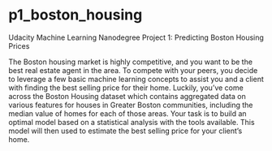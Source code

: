 # p1_boston_housing
Udacity Machine Learning Nanodegree Project 1: Predicting Boston Housing Prices

The Boston housing market is highly competitive, and you want to be the best real estate agent in the area. 
To compete with your peers, you decide to leverage a few basic machine learning concepts to assist you and a client with finding the best selling price for their home. 
Luckily, you’ve come across the Boston Housing dataset which contains aggregated data on various features for houses in Greater Boston communities, including the median value of homes for each of those areas. 
Your task is to build an optimal model based on a statistical analysis with the tools available. This model will then used to estimate the best selling price for your client’s home.
